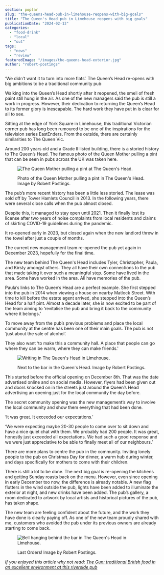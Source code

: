 ```yaml
---
section: poplar
slug: "the-queens-head-pub-in-limehouse-reopens-with-big-goals"
title: "The Queen's Head pub in Limehouse reopens with big goals"
publicationDate: "2024-02-13"
categories: 
  - "food-drink"
  - "local"
  - "out"
tags: 
  - "news"
  - "review"
featuredImage: "/images/the-queens-head-exterior.jpg"
author: "robert-postings"
---
```


‘We didn’t want it to turn into more flats’. The Queen’s Head re-opens with big ambitions to be a traditional community pub

Walking into the Queen’s Head shortly after it reopened, the smell of fresh paint still hung in the air. As one of the new managers said the pub is still a work in progress. However, their dedication to returning the Queen’s Head to its former glory is inescapable. The hard work they have put in is clear for all to see.

Sitting at the edge of York Square in Limehouse, this traditional Victorian corner pub has long been rumoured to be one of the inspirations for the television series EastEnders. From the outside, there are certainly similarities to The Queen Vic. 

Around 200 years old and a Grade II listed building, there is a storied history to The Queen’s Head. The famous photo of the Queen Mother pulling a pint that can be seen in pubs across the UK was taken here. 

<figure>

![The Queen Mother pulling a pint at The Queen's Head.](/images/the-queens-head-mother-photo.jpg)

<figcaption>

Photo of the Queen Mother pulling a pint in The Queen's Head. Image by Robert Postings.

</figcaption>

</figure>

The pub’s more recent history has been a little less storied. The lease was sold off by Tower Hamlets Council in 2013. In the following years, there were several close calls when the pub almost closed. 

Despite this, it managed to stay open until 2021. Then it finally lost its license after two years of noise complaints from local residents and claims of skirting COVID-19 guidelines during the pandemic.

It re-opened early in 2023, but closed again when the new landlord threw in the towel after just a couple of months.

The current new management team re-opened the pub yet again in December 2023, hopefully for the final time.

The new team behind The Queen's Head includes Tyler, Christopher, Paula, and Kirsty amongst others. They all have their own connections to the pub that made taking it over such a meaningful step. Some have lived in the area. Some have worked in the area. All have memories of the pub. 

Paula’s links to The Queen’s Head are a perfect example. She first stepped into the pub in 2014 when viewing a house on nearby Matlock Street. With time to kill before the estate agent arrived, she stepped into the Queen’s Head for a half pint. Almost a decade later, she is now excited to be part of the team aiming to ‘revitalise the pub and bring it back to the community where it belongs.’

To move away from the pub’s previous problems and place the local community at the centre has been one of their main goals. The pub is not ‘just about the sale of alcohol’. 

They also want ‘to make this a community hall. A place that people can go where they can be warm, where they can make friends.'

<figure>

![Writing in The Queen's Head in Limehouse.](/images/the-queens-head-inside-signs-1024x683.jpg)

<figcaption>

Next to the bar in the Queen's Head. Image by Robert Postings.

</figcaption>

</figure>

This started before the official opening on December 8th. That was the date advertised online and on social media. However, flyers had been given out and doors knocked on in the streets just around the Queen’s Head advertising an opening just for the local community the day before.

The secret community opening was the new management’s way to involve the local community and show them everything that had been done. 

‘It was great. It exceeded our expectations.’

‘We were expecting maybe 20-30 people to come over to sit down and have a nice quiet chat with them. We probably had 200 people. It was great, honestly just exceeded all expectations. We had such a good response and we were just appreciative to be able to finally meet all of our neighbours.’ 

There are more plans to centre the pub in the community. Inviting lonely people to the pub on Christmas Day for dinner, a warm hub during winter, and days specifically for mothers to come with their children.

There is still a lot to be done. The next big goal is re-opening the kitchens and getting Sunday roasts back on the menu. However, even since opening in early December too now, the difference is already notable. A new flag flutters in the wind outside the pub, lights have been added to illuminate the exterior at night, and new drinks have been added. The pub’s gallery, a room dedicated to artwork by local artists and historical pictures of the pub, has taken shape. 

The new team are feeling confident about the future, and the work they have done is clearly paying off. As one of the new team proudly shared with me, customers who avoided the pub under its previous owners are already starting to come back.

<figure>

![Bell hanging behind the bar in The Queen's Head in Limehouse.](/images/the-queens-head-inside-bell-1024x683.jpg)

<figcaption>

Last Orders! Image by Robert Postings.

</figcaption>

</figure>

_If you enjoyed this article why not read: [The Gun: traditional British food in an excellent environment at this riverside pub](https://poplarlondon.co.uk/the-gun-pub-isle-of-dogs-food-review/)_
